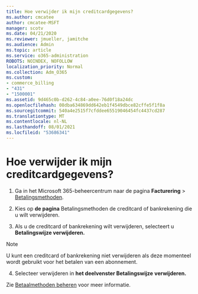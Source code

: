 ```yaml
---
title: Hoe verwijder ik mijn creditcardgegevens?
ms.author: cmcatee
author: cmcatee-MSFT
manager: scotv
ms.date: 04/21/2020
ms.reviewer: jmueller, jamitche
ms.audience: Admin
ms.topic: article
ms.service: o365-administration
ROBOTS: NOINDEX, NOFOLLOW
localization_priority: Normal
ms.collection: Adm_O365
ms.custom:
- commerce_billing
- "431"
- "1500001"
ms.assetid: 9d465c0b-d262-4c84-a0ee-76d0f18a24dc
ms.openlocfilehash: 08dba634869dd642eb1f4549dbce82cffe5f1f8a
ms.sourcegitcommit: 540a4e2515f7cfddee65519046454fc4437cd287
ms.translationtype: MT
ms.contentlocale: nl-NL
ms.lasthandoff: 08/01/2021
ms.locfileid: "53686341"
---
```

# <a name="how-do-i-remove-my-credit-card-information"></a>Hoe verwijder ik mijn creditcardgegevens?

1. Ga in het Microsoft 365-beheercentrum naar de pagina **Facturering** \> [Betalingsmethoden](https://go.microsoft.com/fwlink/p/?linkid=2018806).

2. Kies op **de pagina** Betalingsmethoden de creditcard of bankrekening die u wilt verwijderen.

3. Als u de creditcard of bankrekening wilt verwijderen, selecteert u **Betalingswijze verwijderen.**

> [!NOTE]
> U kunt een creditcard of bankrekening niet verwijderen als deze momenteel wordt gebruikt voor het betalen van een abonnement.

4. Selecteer verwijderen in **het deelvenster Betalingswijze** **verwijderen.**

Zie [Betaalmethoden beheren](/microsoft-365/commerce/billing-and-payments/manage-payment-methods) voor meer informatie.